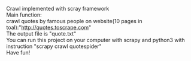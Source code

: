 Crawl implemented with scray framework  
Main function:  
crawl quotes by famous people on website(10 pages in toal):"http://quotes.toscrape.com"  
The output file is "quote.txt"  
You can run this project on your computer with scrapy and python3 with instruction "scrapy crawl quotespider"  
Have fun!
